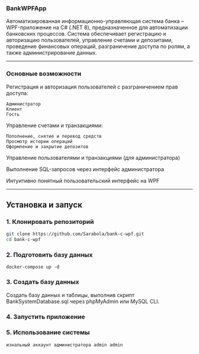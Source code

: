 ### BankWPFApp

Автоматизированная информационно-управляющая система банка – WPF-приложение на C# (.NET 8), предназначенное для автоматизации банковских процессов. Система обеспечивает регистрацию и авторизацию пользователей, управление счетами и депозитами, проведение финансовых операций, разграничение доступа по ролям, а также администрирование данных.

---

### Основные возможности

Регистрация и авторизация пользователей с разграничением прав доступа:

    Администратор
    Клиент
    Гость

Управление счетами и транзакциями:

    Пополнение, снятие и перевод средств
    Просмотр истории операций
    Оформление и закрытие депозитов
Управление пользователями и транзакциями (для администратора)

Выполнение SQL-запросов через интерфейс администратора

Интуитивно понятный пользовательский интерфейс на WPF

---

## Установка и запуск   
### 1. Клонировать репозиторий

```bash
git clone https://github.com/Sarabola/bank-c-wpf.git
cd bank-c-wpf
```

### 2. Подготовить базу данных

`docker-compose up -d`

### 3. Создать базу данных

Создать базу данных и таблицы, выполнив скрипт BankSystemDatabase.sql через phpMyAdmin или MySQL CLI.

### 4. Запустить приложение

### 5. Использование системы

`изнальный аккаунт администратора admin admin`
